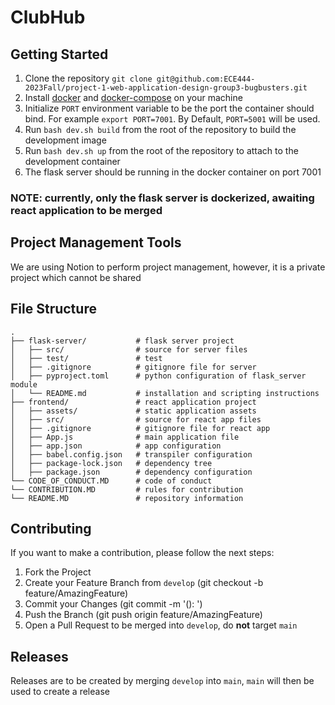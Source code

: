 # ClubHub
## Getting Started
1. Clone the repository
`git clone git@github.com:ECE444-2023Fall/project-1-web-application-design-group3-bugbusters.git`
2. Install [docker](https://docs.docker.com/install/) and [docker-compose](https://docs.docker.com/compose/install/) on your machine
3. Initialize `PORT` environment variable to be the port the container should bind. For example `export PORT=7001`. By Default, `PORT=5001` will be used.
3. Run `bash dev.sh build` from the root of the repository to build the development image
4. Run `bash dev.sh up` from the root of the repository to attach to the development container
5. The flask server should be running in the docker container on port 7001
### NOTE: currently, only the flask server is dockerized, awaiting react application to be merged

## Project Management Tools
We are using Notion to perform project management, however, it is a private project
which cannot be shared

## File Structure
    .
    ├── flask-server/           # flask server project
    │   ├── src/                # source for server files
    │   ├── test/               # test
    │   ├── .gitignore          # gitignore file for server
    │   ├── pyproject.toml      # python configuration of flask_server module
    │   └── README.md           # installation and scripting instructions
    ├── frontend/               # react application project
    │   ├── assets/             # static application assets
    │   ├── src/                # source for react app files
    │   ├── .gitignore          # gitignore file for react app
    │   ├── App.js              # main application file
    │   ├── app.json            # app configuration
    │   ├── babel.config.json   # transpiler configuration
    │   ├── package-lock.json   # dependency tree
    │   ├── package.json        # dependency configuration
    └── CODE_OF_CONDUCT.MD      # code of conduct
    └── CONTRIBUTION.MD         # rules for contribution
    └── README.MD               # repository information

## Contributing
If you want to make a contribution, please follow the next steps:

1. Fork the Project
2. Create your Feature Branch from `develop` (git checkout -b feature/AmazingFeature)
3. Commit your Changes (git commit -m '<type>(<scope>): <subject>')
4. Push the Branch (git push origin feature/AmazingFeature)
5. Open a Pull Request to be merged into `develop`, do **not** target `main`

## Releases
Releases are to be created by merging `develop` into `main`, `main` will then be used to create a release
